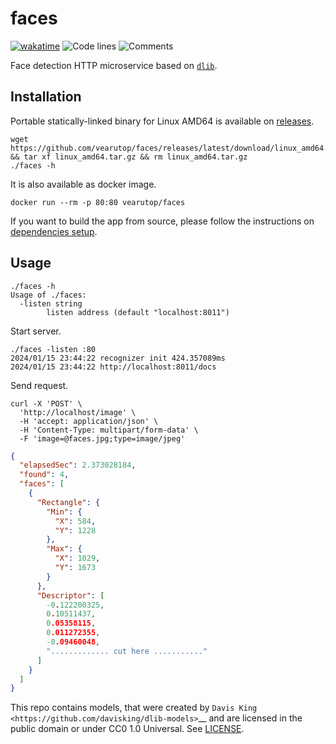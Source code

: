 # faces

[![wakatime](https://wakatime.com/badge/user/d4d32a01-9dcc-43f3-96a3-fe3be55e75fd/project/018b8b57-d925-41b0-8f56-b65f8c46b532.svg)](https://wakatime.com/badge/user/d4d32a01-9dcc-43f3-96a3-fe3be55e75fd/project/018b8b57-d925-41b0-8f56-b65f8c46b532)
![Code lines](https://sloc.xyz/github/vearutop/faces/?category=code)
![Comments](https://sloc.xyz/github/vearutop/faces/?category=comments)

Face detection HTTP microservice based on [`dlib`](https://github.com/davisking/dlib-models).

## Installation

Portable statically-linked binary for Linux AMD64 is available
on [releases](https://github.com/vearutop/faces/releases).

```
wget https://github.com/vearutop/faces/releases/latest/download/linux_amd64.tar.gz && tar xf linux_amd64.tar.gz && rm linux_amd64.tar.gz
./faces -h
```

It is also available as docker image.

```
docker run --rm -p 80:80 vearutop/faces
```

If you want to build the app from source, please follow the instructions on
[dependencies setup](https://github.com/Kagami/go-face?tab=readme-ov-file#requirements).

## Usage

```
./faces -h
Usage of ./faces:
  -listen string
        listen address (default "localhost:8011")
```

Start server.

```
./faces -listen :80
2024/01/15 23:44:22 recognizer init 424.357089ms
2024/01/15 23:44:22 http://localhost:8011/docs
```

Send request.

```
curl -X 'POST' \
  'http://localhost/image' \
  -H 'accept: application/json' \
  -H 'Content-Type: multipart/form-data' \
  -F 'image=@faces.jpg;type=image/jpeg'
```

```json
{
  "elapsedSec": 2.373028184,
  "found": 4,
  "faces": [
    {
      "Rectangle": {
        "Min": {
          "X": 584,
          "Y": 1228
        },
        "Max": {
          "X": 1029,
          "Y": 1673
        }
      },
      "Descriptor": [
        -0.122200325,
        0.10511437,
        0.05358115,
        0.011272355,
        -0.09460048,
        "............. cut here ..........."
      ]
    }
  ]
}
```

This repo contains models, that were created by `Davis King <https://github.com/davisking/dlib-models>`__ and are
licensed in the public domain or under CC0 1.0 Universal. See [LICENSE](./LICENSE).
